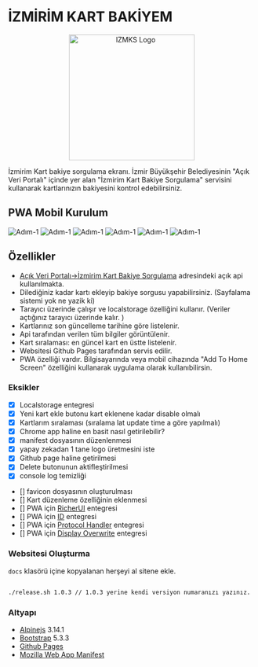 # İZMİRİM KART BAKİYEM #

<p align="center"><img src='screenshots/izmbs_logo.png' width='256' alt="IZMKS Logo"></p>

İzmirim Kart bakiye sorgulama ekranı. İzmir Büyükşehir Belediyesinin "Açık Veri Portalı" içinde yer alan "İzmirim Kart Bakiye Sorgulama" servisini kullanarak kartlarınızın bakiyesini kontrol edebilirsiniz.

## PWA Mobil Kurulum ##

![Adım-1](screenshots/screenshot-1.jpeg)
![Adım-1](screenshots/screenshot-2.jpeg)
![Adım-1](screenshots/screenshot-3.jpeg)
![Adım-1](screenshots/screenshot-4.jpeg)
![Adım-1](screenshots/screenshot-5.jpeg)
![Adım-1](screenshots/screenshot-6.jpeg)

## Özellikler ##

- [Açık Veri Portalı->İzmirim Kart Bakiye Sorgulama](https://acikveri.bizizmir.com/tr/dataset/izmirim-kart-bakiye-sorgulama/resource/4f6b8d92-bf86-4707-98d4-6f1b29758062) adresindeki açık api kullanılmakta.
- Dilediğiniz kadar kartı ekleyip bakiye sorgusu yapabilirsiniz. (Sayfalama sistemi yok ne yazik ki)
- Tarayıcı üzerinde çalışır ve localstorage özelliğini kullanır. (Veriler açtığınız tarayıcı üzerinde kalır. )
- Kartlarınız son güncelleme tarihine göre listelenir.
- Api tarafından verilen tüm bilgiler görüntülenir.
- Kart sıralaması: en güncel kart en üstte listelenir.
- Websitesi Github Pages tarafından servis edilir.
- PWA özelliği vardır. Bilgisayarında veya mobil cihazında "Add To Home Screen" özelliğini kullanarak uygulama olarak kullanıbilirsin.

### Eksikler ###

- [X] Localstorage entegresi
- [X] Yeni kart ekle butonu kart eklenene kadar disable olmalı
- [X] Kartlarım sıralaması (sıralama lat update time a göre yapılmalı)
- [X] Chrome app haline en basit nasıl getirilebilir?
- [X] manifest dosyasının düzenlenmesi
- [X] yapay zekadan 1 tane logo üretmesini iste
- [X] Github page haline getirilmesi
- [X] Delete butonunun aktifleştirilmesi
- [X] console log temizliği
- [] favicon dosyasının oluşturulması
- [] Kart düzenleme özelliğinin eklenmesi
- [] PWA için [RicherUI](https://web.dev/patterns/web-apps/richer-install-ui) entegresi
- [] PWA için [ID](https://developer.chrome.com/docs/capabilities/pwa-manifest-id?utm_source=devtools) entegresi
- [] PWA için [Protocol Handler](https://developer.chrome.com/docs/web-platform/best-practices/url-protocol-handler?utm_source=devtools) entegresi
- [] PWA için [Display Overwrite](https://learn.microsoft.com/en-us/microsoft-edge/progressive-web-apps-chromium/how-to/window-controls-overlay) entegresi

### Websitesi Oluşturma ###

`docs` klasörü içine kopyalanan herşeyi al sitene ekle.

```bash

./release.sh 1.0.3 // 1.0.3 yerine kendi versiyon numaranızı yazınız.

```

### Altyapı ###

- [Alpinejs](https://github.com/alpinejs/alpine) 3.14.1
- [Bootstrap](https://getbootstrap.com/docs/5.3/getting-started/introduction/) 5.3.3
- [Github Pages](https://pages.github.com/)
- [Mozilla Web App Manifest](https://developer.mozilla.org/en-US/docs/Web/Manifest)
